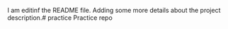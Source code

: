I am editinf the README file. Adding some more details about the project description.# practice
Practice repo
